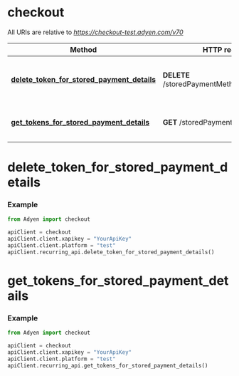 # checkout

All URIs are relative to *https://checkout-test.adyen.com/v70*

Method | HTTP request | Description
------------- | ------------- | -------------
[**delete_token_for_stored_payment_details**](RecurringApi.md#delete_token_for_stored_payment_details) | **DELETE** /storedPaymentMethods/{recurringId} | Delete a token for stored payment details
[**get_tokens_for_stored_payment_details**](RecurringApi.md#get_tokens_for_stored_payment_details) | **GET** /storedPaymentMethods | Get tokens for stored payment details




# delete_token_for_stored_payment_details
### Example

```python
from Adyen import checkout

apiClient = checkout
apiClient.client.xapikey = "YourApiKey"
apiClient.client.platform = "test"
apiClient.recurring_api.delete_token_for_stored_payment_details()

```




# get_tokens_for_stored_payment_details
### Example

```python
from Adyen import checkout

apiClient = checkout
apiClient.client.xapikey = "YourApiKey"
apiClient.client.platform = "test"
apiClient.recurring_api.get_tokens_for_stored_payment_details()

```


